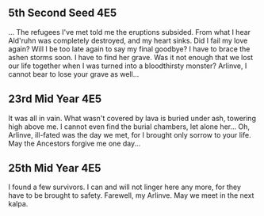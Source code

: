 ## 5th Second Seed 4E5

... The refugees I've met told me the eruptions subsided.  From what I hear Ald'ruhn was completely destroyed, and my heart sinks. Did I fail my love again?
Will I be too late again to say my final goodbye? I have to brace the ashen storms soon. I have to find her grave. Was it not enough that we lost our life together
when I was turned into a bloodthirsty monster?  Arlinve, I cannot bear to lose your  grave as well...

## 23rd Mid Year 4E5

It was all in vain. What wasn't covered by lava is buried under ash, towering high above me. I cannot even find the burial chambers, let alone her... Oh, Arlinve,
ill-fated was the day we met, for I brought only sorrow to your life. May the Ancestors forgive me one day...

## 25th Mid Year 4E5

I found a few survivors. I can and will not linger here any more, for they have to be brought to safety. Farewell, my Arlinve. May we meet in the next kalpa.
